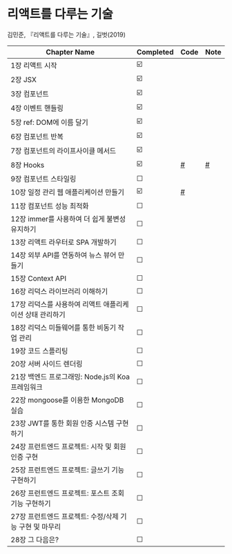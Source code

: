 # 리액트를 다루는 기술

김민준, 『리액트를 다루는 기술』, 길벗(2019)

| Chapter Name                                             | Completed | Code                                                                     | Note                                                                            |
| -------------------------------------------------------- | --------- | ------------------------------------------------------------------------ | ------------------------------------------------------------------------------- |
| 1장 리액트 시작                                          | ☑️        |                                                                          |                                                                                 |
| 2장 JSX                                                  | ☑️        |                                                                          |                                                                                 |
| 3장 컴포넌트                                             | ☑️        |                                                                          |                                                                                 |
| 4장 이벤트 핸들링                                        | ☑️        |                                                                          |                                                                                 |
| 5장 ref: DOM에 이름 달기                                 | ☑️        |                                                                          |                                                                                 |
| 6장 컴포넌트 반복                                        | ☑️        |                                                                          |                                                                                 |
| 7장 컴포넌트의 라이프사이클 메서드                       | ☑️        |                                                                          |                                                                                 |
| 8장 Hooks                                                | ☑️        | [#](https://github.com/Dogdriip/learning-react/tree/main/hooks-tutorial) | [#](https://github.com/Dogdriip/learning-react/issues/1#issuecomment-798569574) |
| 9장 컴포넌트 스타일링                                    | ☐         |
| 10장 일정 관리 웹 애플리케이션 만들기                    | ☑️        | [#](https://github.com/Dogdriip/learning-react/tree/main/todo-app)       |                                                                                 |
| 11장 컴포넌트 성능 최적화                                | ☐         |
| 12장 immer를 사용하여 더 쉽게 불변성 유지하기            | ☐         |
| 13장 리액트 라우터로 SPA 개발하기                        | ☐         |
| 14장 외부 API를 연동하여 뉴스 뷰어 만들기                | ☐         |
| 15장 Context API                                         | ☐         |
| 16장 리덕스 라이브러리 이해하기                          | ☐         |
| 17장 리덕스를 사용하여 리액트 애플리케이션 상태 관리하기 | ☐         |
| 18장 리덕스 미들웨어를 통한 비동기 작업 관리             | ☐         |
| 19장 코드 스플리팅                                       | ☐         |
| 20장 서버 사이드 렌더링                                  | ☐         |
| 21장 백엔드 프로그래밍: Node.js의 Koa 프레임워크         | ☐         |
| 22장 mongoose를 이용한 MongoDB 실습                      | ☐         |
| 23장 JWT를 통한 회원 인증 시스템 구현하기                | ☐         |
| 24장 프런트엔드 프로젝트: 시작 및 회원 인증 구현         | ☐         |
| 25장 프런트엔드 프로젝트: 글쓰기 기능 구현하기           | ☐         |
| 26장 프런트엔드 프로젝트: 포스트 조회 기능 구현하기      | ☐         |
| 27장 프런트엔드 프로젝트: 수정/삭제 기능 구현 및 마무리  | ☐         |
| 28장 그 다음은?                                          | ☐         |
